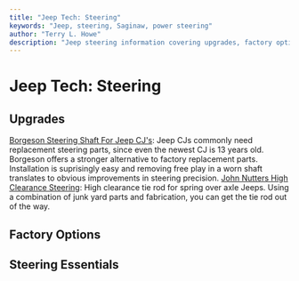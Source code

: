 ```yaml
---
title: "Jeep Tech: Steering"
keywords: "Jeep, steering, Saginaw, power steering"
author: "Terry L. Howe"
description: "Jeep steering information covering upgrades, factory options, and essential information."
---
```


# Jeep Tech: Steering
## Upgrades
[Borgeson Steering Shaft For Jeep CJ's](/steer/borgesoncj/):
Jeep CJs commonly need replacement steering parts, since even
the newest CJ is 13 years old. Borgeson offers a stronger
alternative to factory replacement parts. Installation is
suprisingly easy and removing free play in a worn shaft
translates to obvious improvements in steering precision.
[John Nutters High Clearance Steering](http://www.outdoorwire.com/4x4/jeep/tech/steer/SOA/):
High clearance tie rod for spring over axle Jeeps.  Using a combination
of junk yard parts and fabrication, you can get the tie rod out of the
way.
## Factory Options
## Steering Essentials